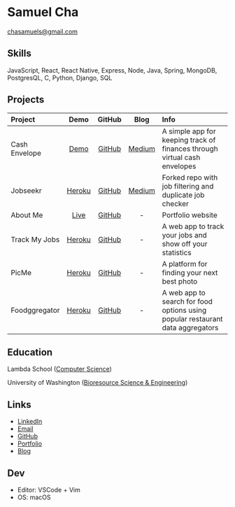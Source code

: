 # Samuel Cha

chasamuels@gmail.com

## Skills

JavaScript, React, React Native, Express, Node, Java, Spring, MongoDB, PostgresQL, C, Python, Django, SQL

## Projects

| Project       |                         Demo                          |                         GitHub                         |                                                                    Blog                                                                     | Info                                                                           |
| :------------ | :---------------------------------------------------: | :----------------------------------------------------: | :-----------------------------------------------------------------------------------------------------------------------------------------: | :----------------------------------------------------------------------------- |
| Cash Envelope | [Demo](https://expo.io/@samscha/cash-envelope-native) |   [GitHub](https://github.com/samscha/cash-envelope)   | [Medium](https://medium.com/@samscha/creating-a-postgres-java-spring-react-native-virtual-cash-envelope-app-in-depth-tutorial-9dc62af8fd3f) | A simple app for keeping track of finances through virtual cash envelopes      |
| Jobseekr      |    [Heroku](https://jobseekr-forked.herokuapp.com)    |     [GitHub](https://github.com/samscha/jobseekr)      |        [Medium](https://medium.com/@samscha/adding-search-and-duplicate-checker-to-an-existing-job-seeker-app-detailed-8577a0339429)        | Forked repo with job filtering and duplicate job checker                       |
| About Me      |            [Live](https://www.samscha.com)            |      [GitHub](https://github.com/samscha/aboutme)      |                                                                      -                                                                      | Portfolio website                                                              |
| Track My Jobs |     [Heroku](https://track-my-jobs.herokuapp.com)     |   [GitHub](https://github.com/samscha/cash-envelope)   |                                                                      -                                                                      | A web app to track your jobs and show off your statistics                      |
| PicMe         |       [Heroku](https://labpicme.herokuapp.com)        | [GitHub](https://github.com/Lambda-School-Labs/pic_me) |                                                                      -                                                                      | A platform for finding your next best photo                                    |
| Foodggregator |     [Heroku](https://foodggregator.herokuapp.com)     |   [GitHub](https://github.com/samscha/Foodggregator)   |                                                                      -                                                                      | A web app to search for food options using popular restaurant data aggregators |

## Education

Lambda School ([Computer Science](https://lambdaschool.com/courses/cs/web/))

University of Washington ([Bioresource Science & Engineering](https://www.washington.edu/students/crscat/bse.html))

## Links

- [LinkedIn](https://www.linkedin.com/in/chasoonjin)
- [Email](mailto:chasamuels@gmail.com)
- [GitHub](https://github.com/samscha)
- [Portfolio](https://samscha.com)
- [Blog](https://medium.com/@samscha)

## Dev

- Editor: VSCode + Vim
- OS: macOS
